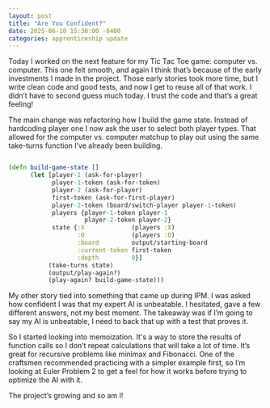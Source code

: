 ```yaml
---
layout: post
title: "Are You Confident?"
date: 2025-06-10 15:30:00 -0400
categories: apprenticeship update
---
```


Today I worked on the next feature for my Tic Tac Toe game: computer vs.
computer. This one felt smooth, and again I think that’s because of the
early investments I made in the project. Those early stories took more time,
but I write clean code and good tests, and now I get to reuse all of that work.
I didn’t have to second guess much today. I trust the code and that’s
a great feeling!

The main change was refactoring how I build the game state. Instead of
hardcoding player one I now ask the user to select both player types. That
allowed for the computer vs. computer matchup to play out using the same
take-turns function I’ve already been building.

```clojure

(defn build-game-state []
      (let [player-1 (ask-for-player)
            player-1-token (ask-for-token)
            player-2 (ask-for-player)
            first-token (ask-for-first-player)
            player-2-token (board/switch-player player-1-token)
            players {player-1-token player-1
                     player-2-token player-2}
            state {:X             (players :X)
                   :O             (players :O)
                   :board         output/starting-board
                   :current-token first-token
                   :depth         0}]
           (take-turns state)
           (output/play-again?)
           (play-again? build-game-state)))

```

My other story tied into something that came up during IPM. I was asked how
confident I was that my expert AI is unbeatable. I hesitated, gave a few
different answers, not my best moment. The takeaway was if I’m going to say
my AI is unbeatable, I need to back that up with a test that proves it.

So I started looking into memoization. It's a way to store the results of
function calls so I don’t repeat calculations that will take a lot of time.
It’s great for recursive problems like minimax and Fibonacci. One of the
craftsmen recommended practicing with a simpler example first, so I’m looking
at Euler Problem 2 to get a feel for how it works before trying to optimize
the AI with it.

The project’s growing and so am I!
